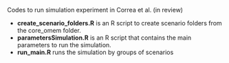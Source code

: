 Codes to run simulation experiment in Correa et al. (in review)

* **create_scenario_folders.R** is an R script to create scenario folders from the core_omem folder.
* **parametersSimulation.R** is an R script that contains the main parameters to run the simulation.
* **run_main.R** runs the simulation by groups of scenarios
